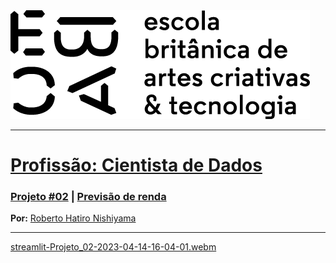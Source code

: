 <img src="https://raw.githubusercontent.com/rhatiro/previsao-renda/main/ebac-course-utils/media/logo/newebac_logo_black_half.png" alt="ebac-logo">

---

# [**Profissão: Cientista de Dados**](https://github.com/rhatiro/Curso_EBAC-Profissao_Cientista_de_Dados)
### [**Projeto #02**](https://github.com/rhatiro/previsao-renda) | [Previsão de renda](https://rhatiro-ebac-projeto02-previsao-renda.streamlit.app/)

**Por:** [Roberto Hatiro Nishiyama](https://www.linkedin.com/in/rhatiro/)<br>
<!-- **Data:** 14 de abril de 2023.<br> -->
<!-- **Última atualização:** 14 de abril de 2023. -->

---

[streamlit-Projeto_02-2023-04-14-16-04-01.webm](https://user-images.githubusercontent.com/104247925/232136253-b673fdd4-1f79-4f9b-bb90-0fbbebdbbf03.webm)
